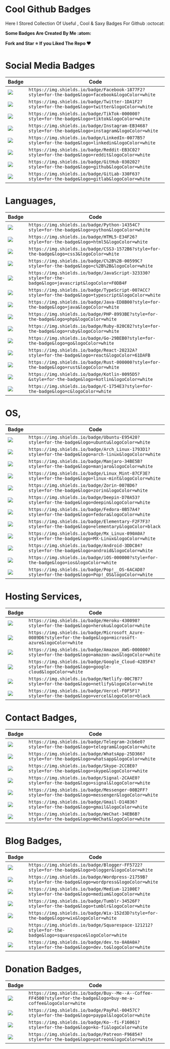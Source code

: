 # Cool Github Badges
Here I Stored Collection Of Useful , Cool & Saxy Badges For Github :octocat:

<b>Some Badges Are Created By Me :atom:</b>

<b>Fork and Star ⭐ If you Liked The Repo ♥️</b>


# Social Media Badges

| Badge                                                                                                                                       | Code |
|---------------------------------------------------------------------------------------------------------------------------------------------|------|
| <a href="#"><img src="https://img.shields.io/badge/Facebook-1877F2?style=for-the-badge&logo=facebook&logoColor=white"></a> | `https://img.shields.io/badge/Facebook-1877F2?style=for-the-badge&logo=facebook&logoColor=white` |
| <a href="#"><img src="https://img.shields.io/badge/Twitter-1DA1F2?style=for-the-badge&logo=twitter&logoColor=white"></a> | `https://img.shields.io/badge/Twitter-1DA1F2?style=for-the-badge&logo=twitter&logoColor=white` |
| <a href="#"><img src="https://img.shields.io/badge/TikTok-000000?style=for-the-badge&logo=tiktok&logoColor=white"></a> | `https://img.shields.io/badge/TikTok-000000?style=for-the-badge&logo=tiktok&logoColor=white` |
| <a href="#"><img src="https://img.shields.io/badge/Instagram-EB3468?style=for-the-badge&logo=instagram&logoColor=white"></a> | `https://img.shields.io/badge/Instagram-EB3468?style=for-the-badge&logo=instagram&logoColor=white` |
| <a href="#"><img src="https://img.shields.io/badge/LinkedIn-0077B5?style=for-the-badge&logo=linkedin&logoColor=white"></a> | `https://img.shields.io/badge/LinkedIn-0077B5?style=for-the-badge&logo=linkedin&logoColor=white` |
| <a href="#"><img src="https://img.shields.io/badge/Reddit-EB3C02?style=for-the-badge&logo=reddit&logoColor=white"></a> | `https://img.shields.io/badge/Reddit-EB3C02?style=for-the-badge&logo=reddit&logoColor=white` |
| <a href="#"><img src="https://img.shields.io/badge/GitHub-030202?style=for-the-badge&logo=github&logoColor=white"></a> | `https://img.shields.io/badge/GitHub-030202?style=for-the-badge&logo=github&logoColor=white` |
| <a href="#"><img src="https://img.shields.io/badge/GitLab-330F63?style=for-the-badge&logo=gitlab&logoColor=white"></a> | `https://img.shields.io/badge/GitLab-330F63?style=for-the-badge&logo=gitlab&logoColor=white` |


# Languages,

| Badge                                                                                                                                       | Code |
|---------------------------------------------------------------------------------------------------------------------------------------------|------|
| <a href="#"><img src="https://img.shields.io/badge/Python-14354C?style=for-the-badge&logo=python&logoColor=white"></a> | `https://img.shields.io/badge/Python-14354C?style=for-the-badge&logo=python&logoColor=white` |
| <a href="#"><img src="https://img.shields.io/badge/HTML5-E34F26?style=for-the-badge&logo=html5&logoColor=white"></a> | `https://img.shields.io/badge/HTML5-E34F26?style=for-the-badge&logo=html5&logoColor=white` |
| <a href="#"><img src="https://img.shields.io/badge/CSS3-1572B6?style=for-the-badge&logo=css3&logoColor=white"></a> | `https://img.shields.io/badge/CSS3-1572B6?style=for-the-badge&logo=css3&logoColor=white` |
| <a href="#"><img src="https://img.shields.io/badge/C%2B%2B-00599C?style=for-the-badge&logo=c%2B%2B&logoColor=white"></a> | `https://img.shields.io/badge/C%2B%2B-00599C?style=for-the-badge&logo=c%2B%2B&logoColor=white` |
| <a href="#"><img src="https://img.shields.io/badge/JavaScript-323330?style=for-the-badge&logo=javascript&logoColor=F0DB4F"></a> | `https://img.shields.io/badge/JavaScript-323330?style=for-the-badge&logo=javascript&logoColor=F0DB4F` |
| <a href="#"><img src="https://img.shields.io/badge/TypeScript-007ACC?style=for-the-badge&logo=typescript&logoColor=white"></a> | `https://img.shields.io/badge/TypeScript-007ACC?style=for-the-badge&logo=typescript&logoColor=white` |
| <a href="#"><img src="https://img.shields.io/badge/Java-ED8B00?style=for-the-badge&logo=java&logoColor=white"></a> | `https://img.shields.io/badge/Java-ED8B00?style=for-the-badge&logo=java&logoColor=white` |
| <a href="#"><img src="https://img.shields.io/badge/PHP-8993BE?style=for-the-badge&logo=php&logoColor=white"></a> | `https://img.shields.io/badge/PHP-8993BE?style=for-the-badge&logo=php&logoColor=white` |
| <a href="#"><img src="https://img.shields.io/badge/Ruby-820C02?style=for-the-badge&logo=ruby&logoColor=white"></a> | `https://img.shields.io/badge/Ruby-820C02?style=for-the-badge&logo=ruby&logoColor=white` |
| <a href="#"><img src="https://img.shields.io/badge/Go-29BEB0?style=for-the-badge&logo=go&logoColor=white"></a> | `https://img.shields.io/badge/Go-29BEB0?style=for-the-badge&logo=go&logoColor=white` |
| <a href="#"><img src="https://img.shields.io/badge/React-20232A?style=for-the-badge&logo=react&logoColor=61DAFB"></a> | `https://img.shields.io/badge/React-20232A?style=for-the-badge&logo=react&logoColor=61DAFB` |
| <a href="#"><img src="https://img.shields.io/badge/Rust-000000?style=for-the-badge&logo=rust&logoColor=white"></a> | `https://img.shields.io/badge/Rust-000000?style=for-the-badge&logo=rust&logoColor=white` |
| <a href="#"><img src="https://img.shields.io/badge/Kotlin-0095D5?&style=for-the-badge&logo=kotlin&logoColor=white"></a> | `https://img.shields.io/badge/Kotlin-0095D5?&style=for-the-badge&logo=kotlin&logoColor=white` |
| <a href="#"><img src="https://img.shields.io/badge/C-1754E3?style=for-the-badge&logo=c&logoColor=white"></a> | `https://img.shields.io/badge/C-1754E3?style=for-the-badge&logo=c&logoColor=white` |


# OS,

| Badge                                                                                                                                       | Code |
|---------------------------------------------------------------------------------------------------------------------------------------------|------|
| <a href="#"><img src="https://img.shields.io/badge/Ubuntu-E95420?style=for-the-badge&logo=ubuntu&logoColor=white"></a> | `https://img.shields.io/badge/Ubuntu-E95420?style=for-the-badge&logo=ubuntu&logoColor=white` |
| <a href="#"><img src="https://img.shields.io/badge/Arch_Linux-1793D1?style=for-the-badge&logo=arch-linux&logoColor=white"></a> | `https://img.shields.io/badge/Arch_Linux-1793D1?style=for-the-badge&logo=arch-linux&logoColor=white` |
| <a href="#"><img src="https://img.shields.io/badge/Manjaro-34BE5B?style=for-the-badge&logo=manjaro&logoColor=white"></a> | `https://img.shields.io/badge/Manjaro-34BE5B?style=for-the-badge&logo=manjaro&logoColor=white` |
| <a href="#"><img src="https://img.shields.io/badge/Linux_Mint-87CF3E?style=for-the-badge&logo=linux-mint&logoColor=white"></a> | `https://img.shields.io/badge/Linux_Mint-87CF3E?style=for-the-badge&logo=linux-mint&logoColor=white` |
| <a href="#"><img src="https://img.shields.io/badge/Zorin-0078D6?style=for-the-badge&logo=zorin&logoColor=white"></a> | `https://img.shields.io/badge/Zorin-0078D6?style=for-the-badge&logo=zorin&logoColor=white` |
| <a href="#"><img src="https://img.shields.io/badge/Deepin-D70A53?style=for-the-badge&logo=deepin&logoColor=white"></a> | `https://img.shields.io/badge/Deepin-D70A53?style=for-the-badge&logo=deepin&logoColor=white` |
| <a href="#"><img src="https://img.shields.io/badge/Fedora-0B57A4?style=for-the-badge&logo=fedora&logoColor=white"></a> | `https://img.shields.io/badge/Fedora-0B57A4?style=for-the-badge&logo=fedora&logoColor=white` |
| <a href="#"><img src="https://img.shields.io/badge/Elementary-F2F7F3?style=for-the-badge&logo=elementary&logoColor=black"></a> | `https://img.shields.io/badge/Elementary-F2F7F3?style=for-the-badge&logo=elementary&logoColor=black` |
| <a href="#"><img src="https://img.shields.io/badge/Mx_Linux-090A0A?style=for-the-badge&logo=MX-Linux&logoColor=white"></a> | `https://img.shields.io/badge/Mx_Linux-090A0A?style=for-the-badge&logo=MX-Linux&logoColor=white` |
| <a href="#"><img src="https://img.shields.io/badge/Android-3DDC84?style=for-the-badge&logo=android&logoColor=white"></a> | `https://img.shields.io/badge/Android-3DDC84?style=for-the-badge&logo=android&logoColor=white` |
| <a href="#"><img src="https://img.shields.io/badge/iOS-000000?style=for-the-badge&logo=ios&logoColor=white"></a> | `https://img.shields.io/badge/iOS-000000?style=for-the-badge&logo=ios&logoColor=white` |
| <a href="#"><img src="https://img.shields.io/badge/Pop!__OS-6ACAD8?style=for-the-badge&logo=Pop!_OS&logoColor=white"></a> | `https://img.shields.io/badge/Pop!__OS-6ACAD8?style=for-the-badge&logo=Pop!_OS&logoColor=white` |


# Hosting Services,

| Badge                                                                                                                                       | Code |
|---------------------------------------------------------------------------------------------------------------------------------------------|------|
| <a href="#"><img src="https://img.shields.io/badge/Heroku-430098?style=for-the-badge&logo=heroku&logoColor=white"></a> | `https://img.shields.io/badge/Heroku-430098?style=for-the-badge&logo=heroku&logoColor=white` |
| <a href="#"><img src="https://img.shields.io/badge/Microsoft_Azure-0089D6?style=for-the-badge&logo=microsoft-azure&logoColor=white"></a> | `https://img.shields.io/badge/Microsoft_Azure-0089D6?style=for-the-badge&logo=microsoft-azure&logoColor=white` |
| <a href="#"><img src="https://img.shields.io/badge/Amazon_AWS-000000?style=for-the-badge&logo=amazon-aws&logoColor=white"></a> | `https://img.shields.io/badge/Amazon_AWS-000000?style=for-the-badge&logo=amazon-aws&logoColor=white` |
| <a href="#"><img src="https://img.shields.io/badge/Google_Cloud-4285F4?style=for-the-badge&logo=google-cloud&logoColor=white"></a> | `https://img.shields.io/badge/Google_Cloud-4285F4?style=for-the-badge&logo=google-cloud&logoColor=white` |
| <a href="#"><img src="https://img.shields.io/badge/Netlify-00C7B7?style=for-the-badge&logo=netlify&logoColor=white"></a> | `https://img.shields.io/badge/Netlify-00C7B7?style=for-the-badge&logo=netlify&logoColor=white` |
| <a href="#"><img src="https://img.shields.io/badge/Vercel-F0F5F1?style=for-the-badge&logo=vercel&logoColor=black"></a> | `https://img.shields.io/badge/Vercel-F0F5F1?style=for-the-badge&logo=vercel&logoColor=black` |


# Contact Badges,

| Badge                                                                                                                                       | Code |
|---------------------------------------------------------------------------------------------------------------------------------------------|------|
| <a href="#"><img src="https://img.shields.io/badge/Telegram-2cb6e0?style=for-the-badge&logo=telegram&logoColor=white"></a> | `https://img.shields.io/badge/Telegram-2cb6e0?style=for-the-badge&logo=telegram&logoColor=white` |
| <a href="#"><img src="https://img.shields.io/badge/WhatsApp-25D366?style=for-the-badge&logo=whatsapp&logoColor=white"></a> | `https://img.shields.io/badge/WhatsApp-25D366?style=for-the-badge&logo=whatsapp&logoColor=white` |
| <a href="#"><img src="https://img.shields.io/badge/Skype-2CC8E0?style=for-the-badge&logo=skype&logoColor=white"></a> | `https://img.shields.io/badge/Skype-2CC8E0?style=for-the-badge&logo=skype&logoColor=white` |
| <a href="#"><img src="https://img.shields.io/badge/Signal-2CAAE0?style=for-the-badge&logo=signal&logoColor=white"></a> | `https://img.shields.io/badge/Signal-2CAAE0?style=for-the-badge&logo=signal&logoColor=white` |
| <a href="#"><img src="https://img.shields.io/badge/Messenger-00B2FF?style=for-the-badge&logo=messenger&logoColor=white"></a> | `https://img.shields.io/badge/Messenger-00B2FF?style=for-the-badge&logo=messenger&logoColor=white` |
| <a href="#"><img src="https://img.shields.io/badge/Gmail-D14836?style=for-the-badge&logo=gmail&logoColor=white"></a> | `https://img.shields.io/badge/Gmail-D14836?style=for-the-badge&logo=gmail&logoColor=white` |
| <a href="#"><img src="https://img.shields.io/badge/WeChat-34EB6B?style=for-the-badge&logo=WeChat&logoColor=white"></a> | `https://img.shields.io/badge/WeChat-34EB6B?style=for-the-badge&logo=WeChat&logoColor=white` |


# Blog Badges,

| Badge                                                                                                                                       | Code |
|---------------------------------------------------------------------------------------------------------------------------------------------|------|
| <a href="#"><img src="https://img.shields.io/badge/Blogger-FF5722?style=for-the-badge&logo=blogger&logoColor=white"></a> | `https://img.shields.io/badge/Blogger-FF5722?style=for-the-badge&logo=blogger&logoColor=white` |
| <a href="#"><img src="https://img.shields.io/badge/Wordpress-21759B?style=for-the-badge&logo=wordpress&logoColor=white"></a> | `https://img.shields.io/badge/Wordpress-21759B?style=for-the-badge&logo=wordpress&logoColor=white` |
| <a href="#"><img src="https://img.shields.io/badge/Medium-12100E?style=for-the-badge&logo=medium&logoColor=white"></a> | `https://img.shields.io/badge/Medium-12100E?style=for-the-badge&logo=medium&logoColor=white` |
| <a href="#"><img src="https://img.shields.io/badge/Tumblr-34526F?style=for-the-badge&logo=tumblr&logoColor=white"></a> | `https://img.shields.io/badge/Tumblr-34526F?style=for-the-badge&logo=tumblr&logoColor=white` |
| <a href="#"><img src="https://img.shields.io/badge/Wix-152d3D?style=for-the-badge&logo=wix&logoColor=white"></a> | `https://img.shields.io/badge/Wix-152d3D?style=for-the-badge&logo=wix&logoColor=white` |
| <a href="#"><img src="https://img.shields.io/badge/Squarespace-121212?style=for-the-badge&logo=squarespace&logoColor=white"></a> | `https://img.shields.io/badge/Squarespace-121212?style=for-the-badge&logo=squarespace&logoColor=white` |
| <a href="#"><img src="https://img.shields.io/badge/dev.to-0A0A0A?style=for-the-badge&logo=dev.to&logoColor=white"></a> | `https://img.shields.io/badge/dev.to-0A0A0A?style=for-the-badge&logo=dev.to&logoColor=white` |


# Donation Badges,

| Badge                                                                                                                                       | Code |
|---------------------------------------------------------------------------------------------------------------------------------------------|------|
| <a href="#"><img src="https://img.shields.io/badge/Buy--Me--A--Coffee-FF4500?style=for-the-badge&logo=buy-me-a-coffee&logoColor=white"></a> | `https://img.shields.io/badge/Buy--Me--A--Coffee-FF4500?style=for-the-badge&logo=buy-me-a-coffee&logoColor=white` |
| <a href="#"><img src="https://img.shields.io/badge/PayPal-00457C?style=for-the-badge&logo=paypal&logoColor=white"></a> | `https://img.shields.io/badge/PayPal-00457C?style=for-the-badge&logo=paypal&logoColor=white` |
| <a href="#"><img src="https://img.shields.io/badge/Ko--fi-F16061?style=for-the-badge&logo=ko-fi&logoColor=white"></a> | `https://img.shields.io/badge/Ko--fi-F16061?style=for-the-badge&logo=ko-fi&logoColor=white` |
| <a href="#"><img src="https://img.shields.io/badge/Patreon-F96854?style=for-the-badge&logo=patreon&logoColor=white"></a> | `https://img.shields.io/badge/Patreon-F96854?style=for-the-badge&logo=patreon&logoColor=white` |
